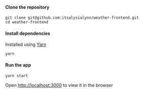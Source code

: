
#### Clone the repository
 
 ```shell
 git clone git@github.com:itsalysialynn/weather-frontend.git
 cd weather-frontend
 ```

#### Install dependencies
 
Installed using [Yarn](https://yarnpkg.com/en/)
 
 ```shell
 yarn
 ```

#### Run the app

 ```shell
 yarn start
 ```

Open [http://localhost:3000](http://localhost:3000) to view it in the browser
